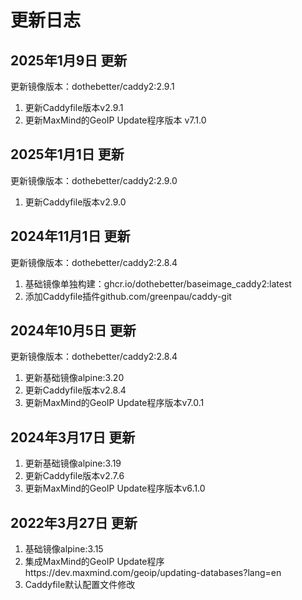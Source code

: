 # 更新日志

## 2025年1月9日 更新
更新镜像版本：dothebetter/caddy2:2.9.1
1. 更新Caddyfile版本v2.9.1
2. 更新MaxMind的GeoIP Update程序版本 v7.1.0

## 2025年1月1日 更新
更新镜像版本：dothebetter/caddy2:2.9.0
1. 更新Caddyfile版本v2.9.0

## 2024年11月1日 更新
更新镜像版本：dothebetter/caddy2:2.8.4
1. 基础镜像单独构建：ghcr.io/dothebetter/baseimage_caddy2:latest
2. 添加Caddyfile插件github.com/greenpau/caddy-git

## 2024年10月5日 更新
更新镜像版本：dothebetter/caddy2:2.8.4
1. 更新基础镜像alpine:3.20
2. 更新Caddyfile版本v2.8.4
3. 更新MaxMind的GeoIP Update程序版本v7.0.1

## 2024年3月17日 更新
1. 更新基础镜像alpine:3.19
2. 更新Caddyfile版本v2.7.6
3. 更新MaxMind的GeoIP Update程序版本v6.1.0

## 2022年3月27日 更新
1. 基础镜像alpine:3.15
2. 集成MaxMind的GeoIP Update程序https://dev.maxmind.com/geoip/updating-databases?lang=en
3. Caddyfile默认配置文件修改
